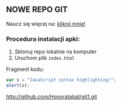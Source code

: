 ## NOWE REPO GIT

Naucz się więcej na:
[kliknij mnie!](http://www.wsb.pl)

### Procedura instalacji apki:
1. Sklonuj repo lokalnie na komputer
2. Uruchom plik ```index.html```

Fragment kodu:
```javascript
var s = "JavaScript syntax highlighting!";
alert(s);
```
http://github.com/Honoratabal/git1.git
